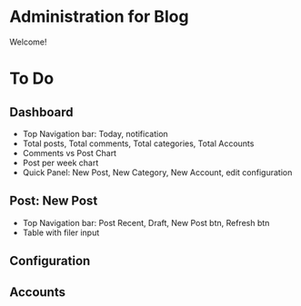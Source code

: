 # Administration for Blog
Welcome!

# To Do
## Dashboard
- Top Navigation bar: Today, notification
- Total posts, Total comments, Total categories, Total Accounts
- Comments vs Post Chart
- Post per week chart
- Quick Panel: New Post, New Category, New Account, edit configuration
  
## Post: New Post
- Top Navigation bar: Post Recent, Draft, New Post btn, Refresh btn
- Table with filer input

## Configuration
## Accounts
